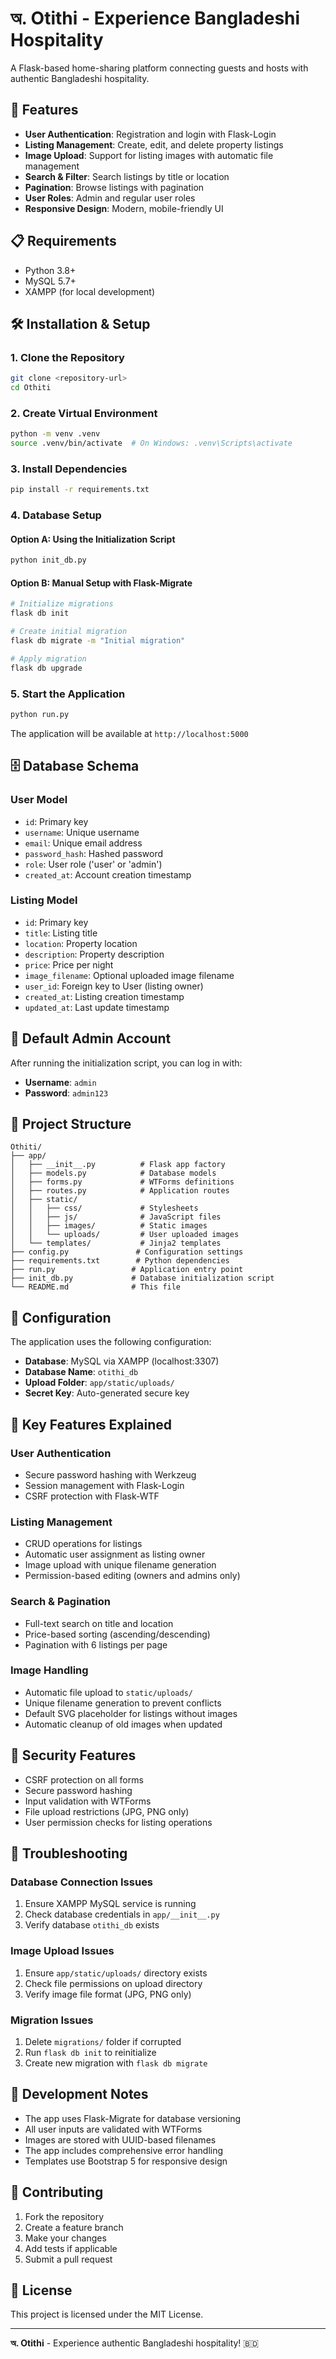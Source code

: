 # অ. Otithi - Experience Bangladeshi Hospitality

A Flask-based home-sharing platform connecting guests and hosts with authentic Bangladeshi hospitality.

## 🚀 Features

- **User Authentication**: Registration and login with Flask-Login
- **Listing Management**: Create, edit, and delete property listings
- **Image Upload**: Support for listing images with automatic file management
- **Search & Filter**: Search listings by title or location
- **Pagination**: Browse listings with pagination
- **User Roles**: Admin and regular user roles
- **Responsive Design**: Modern, mobile-friendly UI

## 📋 Requirements

- Python 3.8+
- MySQL 5.7+
- XAMPP (for local development)

## 🛠️ Installation & Setup

### 1. Clone the Repository
```bash
git clone <repository-url>
cd Othiti
```

### 2. Create Virtual Environment
```bash
python -m venv .venv
source .venv/bin/activate  # On Windows: .venv\Scripts\activate
```

### 3. Install Dependencies
```bash
pip install -r requirements.txt
```

### 4. Database Setup

#### Option A: Using the Initialization Script
```bash
python init_db.py
```

#### Option B: Manual Setup with Flask-Migrate
```bash
# Initialize migrations
flask db init

# Create initial migration
flask db migrate -m "Initial migration"

# Apply migration
flask db upgrade
```

### 5. Start the Application
```bash
python run.py
```

The application will be available at `http://localhost:5000`

## 🗄️ Database Schema

### User Model
- `id`: Primary key
- `username`: Unique username
- `email`: Unique email address
- `password_hash`: Hashed password
- `role`: User role ('user' or 'admin')
- `created_at`: Account creation timestamp

### Listing Model
- `id`: Primary key
- `title`: Listing title
- `location`: Property location
- `description`: Property description
- `price`: Price per night
- `image_filename`: Optional uploaded image filename
- `user_id`: Foreign key to User (listing owner)
- `created_at`: Listing creation timestamp
- `updated_at`: Last update timestamp

## 👤 Default Admin Account

After running the initialization script, you can log in with:
- **Username**: `admin`
- **Password**: `admin123`

## 📁 Project Structure

```
Othiti/
├── app/
│   ├── __init__.py          # Flask app factory
│   ├── models.py            # Database models
│   ├── forms.py             # WTForms definitions
│   ├── routes.py            # Application routes
│   ├── static/
│   │   ├── css/             # Stylesheets
│   │   ├── js/              # JavaScript files
│   │   ├── images/          # Static images
│   │   └── uploads/         # User uploaded images
│   └── templates/           # Jinja2 templates
├── config.py               # Configuration settings
├── requirements.txt        # Python dependencies
├── run.py                 # Application entry point
├── init_db.py             # Database initialization script
└── README.md              # This file
```

## 🔧 Configuration

The application uses the following configuration:

- **Database**: MySQL via XAMPP (localhost:3307)
- **Database Name**: `otithi_db`
- **Upload Folder**: `app/static/uploads/`
- **Secret Key**: Auto-generated secure key

## 🎯 Key Features Explained

### User Authentication
- Secure password hashing with Werkzeug
- Session management with Flask-Login
- CSRF protection with Flask-WTF

### Listing Management
- CRUD operations for listings
- Automatic user assignment as listing owner
- Image upload with unique filename generation
- Permission-based editing (owners and admins only)

### Search & Pagination
- Full-text search on title and location
- Price-based sorting (ascending/descending)
- Pagination with 6 listings per page

### Image Handling
- Automatic file upload to `static/uploads/`
- Unique filename generation to prevent conflicts
- Default SVG placeholder for listings without images
- Automatic cleanup of old images when updated

## 🚨 Security Features

- CSRF protection on all forms
- Secure password hashing
- Input validation with WTForms
- File upload restrictions (JPG, PNG only)
- User permission checks for listing operations

## 🐛 Troubleshooting

### Database Connection Issues
1. Ensure XAMPP MySQL service is running
2. Check database credentials in `app/__init__.py`
3. Verify database `otithi_db` exists

### Image Upload Issues
1. Ensure `app/static/uploads/` directory exists
2. Check file permissions on upload directory
3. Verify image file format (JPG, PNG only)

### Migration Issues
1. Delete `migrations/` folder if corrupted
2. Run `flask db init` to reinitialize
3. Create new migration with `flask db migrate`

## 📝 Development Notes

- The app uses Flask-Migrate for database versioning
- All user inputs are validated with WTForms
- Images are stored with UUID-based filenames
- The app includes comprehensive error handling
- Templates use Bootstrap 5 for responsive design

## 🤝 Contributing

1. Fork the repository
2. Create a feature branch
3. Make your changes
4. Add tests if applicable
5. Submit a pull request

## 📄 License

This project is licensed under the MIT License.

---

**অ. Otithi** - Experience authentic Bangladeshi hospitality! 🇧🇩 